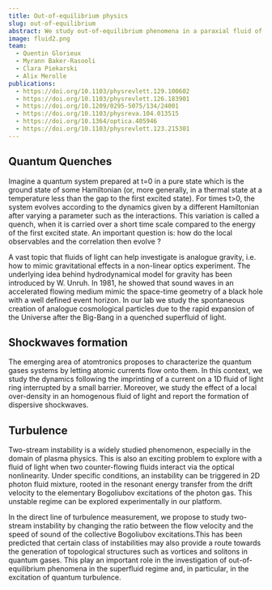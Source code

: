 ```yaml
---
title: Out-of-equilibrium physics
slug: out-of-equilibrium
abstract: We study out-of-equilibrium phenomena in a paraxial fluid of light. Since we can shape the fluid density and velocity with a high degree of control and detect the full wave-function of our state (density and phase) we have access to novel experiments with unprecedented control.
image: fluid2.png
team:
  - Quentin Glorieux
  - Myrann Baker-Rasooli
  - Clara Piekarski
  - Alix Merolle
publications:
  - https://doi.org/10.1103/physrevlett.129.100602
  - https://doi.org/10.1103/physrevlett.126.183901
  - https://doi.org/10.1209/0295-5075/134/24001
  - https://doi.org/10.1103/physreva.104.013515
  - https://doi.org/10.1364/optica.405946
  - https://doi.org/10.1103/physrevlett.123.215301
---
```

## Quantum Quenches

Imagine a quantum system prepared at t=0 in a pure state which is the ground state of some Hamiltonian (or, more generally, in a thermal state at a temperature less than the gap to the first excited state). For times t>0, the system evolves according to the dynamics given by a different Hamiltonian after varying a parameter such as the interactions.
This variation is called a quench, when it is carried over a short time scale compared to the energy of the first excited state.
An important question is: how do the local observables and the correlation then evolve ?

A vast topic that fluids of light can help investigate is analogue gravity, i.e. how to mimic gravitational effects in a non-linear optics experiment. The underlying idea behind hydrodynamical model for gravity has been introduced by W. Unruh. In 1981, he showed that sound waves in an accelerated flowing medium mimic the space-time geometry of a black hole with a well defined event horizon.
In our lab we study the spontaneous creation of analogue cosmological particles due to the rapid expansion of the Universe after the Big-Bang in a quenched superfluid of light.

## Shockwaves formation

The emerging area of atomtronics proposes to characterize the quantum gases systems by letting atomic currents flow onto them. In this context, we study the dynamics following the imprinting of a current on a 1D fluid of light ring interrupted by a small barrier. Moreover, we study the effect of a local over-density in an homogenous fluid of light and report the formation of dispersive shockwaves.

## Turbulence

Two-stream instability is a widely studied phenomenon, especially in the domain of plasma physics.
This is also an exciting problem to explore with a fluid of light when two counter-flowing fluids interact via the optical nonlinearity.
Under specific conditions, an instability can be triggered in 2D photon fluid mixture, rooted in the resonant energy transfer from the drift velocity to the elementary Bogoliubov excitations of the photon gas.
This unstable regime can be explored experimentally in our platform.

In the direct line of turbulence measurement, we propose to study two-stream instability by changing the ratio between the flow velocity and the speed of sound of the collective Bogoliubov excitations.This has been predicted that certain class of instabilities may also provide a route towards the generation of topological structures such as vortices and solitons in quantum gases. This play an important role in the investigation of out-of-equilibrium phenomena in the superfluid regime and, in particular, in the excitation of quantum turbulence.
